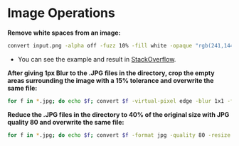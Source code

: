 # Image Operations

**Remove white spaces from an image:**

```BASH
convert input.png -alpha off -fuzz 10% -fill white -opaque "rgb(241,144,105)" -trim +repage output.png
```

- You can see the example and result in [StackOverflow](https://stackoverflow.com/a/52843661).

**After giving 1px Blur to the .JPG files in the directory, crop the empty areas surrounding the image with a 15% tolerance and overwrite the same file:**

```BASH
for f in *.jpg; do echo $f; convert $f -virtual-pixel edge -blur 1x1 -fuzz 15% -trim $f; done;
```

**Reduce the .JPG files in the directory to 40% of the original size with JPG quality 80 and overwrite the same file:**

```BASH
for f in *.jpg; do echo $f; convert $f -format jpg -quality 80 -resize 40% $f; done;
```
